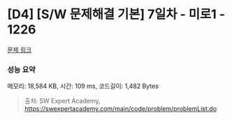 # [D4] [S/W 문제해결 기본] 7일차 - 미로1 - 1226 

[문제 링크](https://swexpertacademy.com/main/code/problem/problemDetail.do?contestProbId=AV14vXUqAGMCFAYD) 

### 성능 요약

메모리: 18,584 KB, 시간: 109 ms, 코드길이: 1,482 Bytes



> 출처: SW Expert Academy, https://swexpertacademy.com/main/code/problem/problemList.do